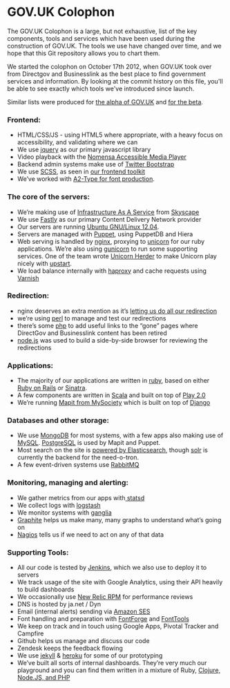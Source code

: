 # GOV.UK Colophon

The GOV.UK Colophon is a large, but not exhaustive, list of the key components,
tools and services which have been used during the construction of GOV.UK. The
tools we use have changed over time, and we hope that this Git repository allows
you to chart them.

We started the colophon on October 17th 2012, when GOV.UK took over from
Directgov and Businesslink as the best place to find government services and
information. By looking at the commit history on this file, you'll be able to
see exactly which tools we've introduced since launch.

Similar lists were produced for [the alpha of
GOV.UK](https://gds.blog.gov.uk/colophon-alpha/) and [for the
beta](https://gds.blog.gov.uk/colophon-beta/).

### Frontend:

  * HTML/CSS/JS - using HTML5 where appropriate, with a heavy focus on accessibility, and validating where we can
  * We use [jquery](http://en.wikipedia.org/wiki/Jquery) as our primary javascript library
  * Video playback with the [Nomensa Accessible Media Player](https://github.com/nomensa/Accessible-Media-Player)
  * Backend admin systems make use of [Twitter Bootstrap](http://twitter.github.com/bootstrap/)
  * We use [SCSS](http://en.wikipedia.org/wiki/Scss), as seen in [our frontend toolkit](https://github.com/alphagov/govuk_frontend_toolkit)
  * We’ve worked with [A2-Type for font production](http://www.a2-type.co.uk/).

### The core of the servers:

  * We’re making use of [Infrastructure As A Service](http://digital.cabinetoffice.gov.uk/2012/09/25/why-iaas/) from [Skyscape](http://digital.cabinetoffice.gov.uk/2012/09/18/introducing-a-new-supplier-skyscape/)
  * We use [Fastly](http://www.fastly.com) as our primary Content Delivery Network provider
  * Our servers are running [Ubuntu GNU/Linux 12.04](http://en.wikipedia.org/wiki/Ubuntu_(operating_system)).
  * Servers are managed with [Puppet](http://en.wikipedia.org/wiki/Puppet_(software)), using PuppetDB and Hiera
  * Web serving is handled by [nginx](http://en.wikipedia.org/wiki/Nginx), proxying to [unicorn](http://unicorn.bogomips.org/) for our ruby applications. We’re also using [gunicorn](http://gunicorn.org/) to run some supporting services. One of the team wrote [Unicorn Herder](https://github.com/alphagov/unicornherder) to make Unicorn play nicely with [upstart](http://en.wikipedia.org/wiki/Upstart).
  * We load balance internally with [haproxy](http://haproxy.1wt.eu/) and cache requests using [Varnish](http://en.wikipedia.org/wiki/Varnish_(software))

### Redirection:

  * nginx deserves an extra mention as it’s [letting us do all our redirection](http://digital.cabinetoffice.gov.uk/2012/10/11/no-link-left-behind/)
  * we’re using [perl](http://www.perl.org) to manage and test our redirections
  * there’s some [php](http://en.wikipedia.org/wiki/Php) to add useful links to the “gone” pages where DirectGov and Businesslink content has been retired
  * [node.js](http://en.wikipedia.org/wiki/Node.js) was used to build a side-by-side browser for reviewing the redirections

### Applications:

  * The majority of our applications are written in [ruby](http://en.wikipedia.org/wiki/Ruby_(programming_language)), based on either [Ruby on Rails](http://en.wikipedia.org/wiki/Ruby_on_rails) or [Sinatra](http://en.wikipedia.org/wiki/Sinatra_(software)).
  * A few components are written in [Scala](http://en.wikipedia.org/wiki/Scala_(programming_language)) and built on top of [Play 2.0](http://www.playframework.org/)
  * We’re running [Mapit from MySociety](http://mapit.mysociety.org/) which is built on top of [Django](http://en.wikipedia.org/wiki/Django_(web_framework))

### Databases and other storage:

  * We use [MongoDB](http://en.wikipedia.org/wiki/Mongodb) for most systems, with a few apps also making use of [MySQL](http://en.wikipedia.org/wiki/Mysql). [PostgreSQL](http://en.wikipedia.org/wiki/Postgresql) is used by Mapit and Puppet.
  * Most search on the site is [powered by Elasticsearch](http://digital.cabinetoffice.gov.uk/2012/08/03/from-solr-to-elasticsearch/), though [solr](http://en.wikipedia.org/wiki/Solr) is currently the backend for the need-o-tron.
  * A few event-driven systems use [RabbitMQ](http://en.wikipedia.org/wiki/Rabbitmq)

### Monitoring, managing and alerting:

  * We gather metrics from our apps with[ statsd](https://github.com/etsy/statsd)
  * We collect logs with [logstash](http://logstash.net/)
  * We monitor systems with [ganglia](http://en.wikipedia.org/wiki/Ganglia_(software))
  * [Graphite](http://graphite.wikidot.com/start) helps us make many, many graphs to understand what’s going on
  * [Nagios](http://en.wikipedia.org/wiki/Nagios) tells us if we need to act on any of that data

### Supporting Tools:

  * All our code is tested by [Jenkins](http://en.wikipedia.org/wiki/Jenkins_(software)), which we also use to deploy it to servers
  * We track usage of the site with Google Analytics, using their API heavily to build dashboards
  * We occasionally use [New Relic RPM](http://en.wikipedia.org/wiki/New_Relic) for performance reviews
  * DNS is hosted by ja.net / Dyn
  * Email (internal alerts) sending via [Amazon SES](http://aws.amazon.com/ses/)
  * Font handling and preparation with [FontForge](http://fontforge.org/) and [FontTools](http://sourceforge.net/projects/fonttools/)
  * We keep on track and in touch using Google Apps, Pivotal Tracker and Campfire
  * Github helps us manage and discuss our code
  * Zendesk keeps the feedback flowing
  * We use [jekyll](http://jekyllrb.com/) &amp; [heroku](http://www.heroku.com/) for some of our prototyping
  * We’ve built all sorts of internal dashboards. They’re very much our playground and you can find them written in a mixture of Ruby, [Clojure, Node.JS, and PHP](http://digital.cabinetoffice.gov.uk/2012/02/08/radiating-information/)
